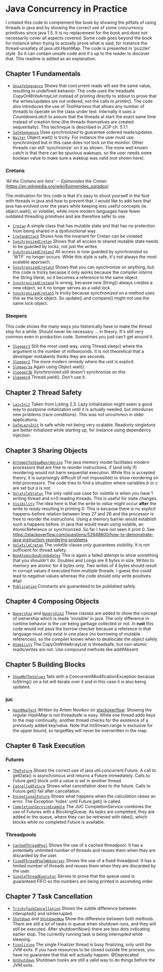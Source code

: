# Java Concurrency in Practice
I created this code to complement the book by showing the pitfalls of using threads in java and by showing the correct use of some concurrency primitives since java 1.5. It is no replacement for the book and does not necessarily cover all aspects covered. Some code goes beyond the book for instance when trying to actually prove what is said, for instance the thread-unsafety of java.util.HashMap.
The code is presented in 'puzzler' style. So it can contain unsafe code and it's up to the reader to discover that. This readme is added as an explanation.

## Chapter 1 Fundamentals
- [`UnsafeSequence`](src/chapter1/UnsafeSequence.java) Shows that concurrent reads will see the same value, resulting in undefined behavior. The code uses the treadsafe _CopyOnWriteArrayList_ instead of printing directly to stdout to prove that the writes/updates are not ordered, not the calls to _println()_. The code also introduces the use of _TestHarness_ that allows any number of threads to operate on the class under test. Internally it uses a _CountdownLatch_ to assure that the threads al start the exact same time instead of creation time (the threads themselves are created sequentially). This technique is described in JCiP ch. 5.1.1
- [`SafeSequence`](src/chapter1/SafeSequence.java) Uses *synchronized* to guarantee ordered reads/updates.
- [`Waiter`](src/chapter1/Waiter.java) Object.wait() is tricky. For instance the user must use _synchronized_ but in this case does not lock on the monitor. Other threads can still 'synchronize' on it as shown. The more well known catch is that there can be spurious wakeups, so the user needs some boolean value to make sure a wakeup was valid (not shown here).

### Cretans
_'All the Cretans are liars'_  -- <cite>Epimenides the Cretan</cite>
 (https://en.wikipedia.org/wiki/Epimenides_paradox)

The motivation for this code is that it's easy to shoot yourself in the foot with threads in java and how to prevent that. I would like to add here that java has evolved over the years while keeping less useful concepts (ie. object.wait(), or volatile), while more modern languages have fewer outdated threading primitives and are therefore safer to use.

- [`Cretan`](src/chapter1/cretans/Cretan.java) A simple class that has mutable state and that has no protection from being shared in a dysfunctional way.
- [`CretanAttack`](src/chapter1/cretans/CretanAttack.java) Shows how the invariant for Cretan can be violated
- [`SynchronizedCretan`](src/chapter1/cretans/SynchronizedCretan.java) Shows that all access to shared mutable state needs to be guarded by locks, not just the writes
- [`SynchronizedCretan2`](src/chapter1/cretans/SynchronizedCretan2.java) All access is now guarded by _synchronized_ so 'WTF' no longer occurs. While this style is safe, it's not always the most scalable approach.
- [`SynchronizedCretan3`](src/chapter1/cretans/SynchronizedCretan3.java) Shows that you can synchronize on anything, but this code is tricky because it only works because the compiler *interns* the String literal, so it becomes a reference to the same object.
- [`SynchronizedCretan4`](src/chapter1/cretans/SynchronizedCretan4.java) Is wrong, because *new String()* always creates a new object, so it no longer serves as a valid lock.
- [`SynchronizedCretan5`](src/chapter1/cretans/SynchronizedCretan5.java) Is tricky because _synchronized_ on a method uses _this_ as the lock object. So update() and compare() might not use the same lock object.

### Sleepers
This code shows the many ways you historically have to make the thread stop for a while. Should never be necessary ... in theory. It's still very common even in production code. Sometimes you just can't get around it.
* [`Sleeper1`](src/chapter1/sleepers/Sleeper1.java) Still the most used way, using Thread.sleep() where the argument is the number of milliseconds. It is not theoretical that a developer mistakenly thinks they are seconds.
* [`Sleeper2`](src/chapter1/sleepers/Sleeper2.java) The more modern remedy where the unit is explicit. 
* [`Sleeper3a`](src/chapter1/sleepers/Sleeper3a.java) Again using Object.wait().
* [`Sleeper3b`](src/chapter1/sleepers/Sleeper3b.java) Synchronized still doesn't synchronize on _this_
* [`Sleeper4`](src/chapter1/sleepers/Sleeper4.java) Thread.yield(). Don't use it.


## Chapter 2 Thread Safety
- [`LazyInit`](src/chapter2/LazyInit.java) Taken from Listing 2.3. Lazy initialization might seem a good way to postpone initialization until it is actually needed, but introduces new problems (race conditions). This was not uncommon in older applications. 
- [`SafeLazyInit`](src/chapter2/SafeLazyInit.java) Is safe while not being very scalable. Readonly singletons are better initialized while starting up, for instance using dependency injection.

## Chapter 3 Sharing Objects
- [`AttemptToShowReordering`](src/chapter3/AttemptToShowReordering.java) The java memory model facilitates modern processors that are free to reorder instructions, if (and only if) reordering would not harm sequential execution. While this is accepted theory, it is surprisingly difficult (if not impossible) to show reordering on Intel processors. The code tries to find a situation where variables _b_ or _c_ are set but _a_ is not.
- [`VolatileStatus`](src/chapter3/VolatileStatus.java) The only valid use case for _volatile_ is when you have 1 writing thread and n>0 reading threads. This is useful for state changes.
- [`Visibility`](src/chapter3/Visibility.java) The idea here is that the write to _value_ might occur **after** the write to _ready_ resulting in printing 0. This is because there is no explicit happens-before relation between lines 27 and 28 and the processor is free to reorder the instructions. Using a memory barrier would establish such a happens before. In java that would mean using volatile, an AtomicReference or synchronized. So far I have not seen it print 0. See https://stackoverflow.com/questions/52648800/how-to-demonstrate-java-instruction-reordering-problems
- [`VolatileCretan`](src/chapter3/VolatileCretan.java) The _volatile_ clause only guarantees visibility. It is not sufficient for thread safety.
- [`NonAtomicDoubleUpdates`](src/chapter3/NonAtomicDoubleUpdates.java) This is again a failed attempt to show something that you shouldn't do. Doubles and Longs are 8 bytes in size. Writes to memory are atomic for 4 bytes only. Two writes of 4 bytes should result in corrupt values if executed from multiple threads. I guess this could lead to negative values whereas the code should only write positives. #fail
- [`Publication`](src/chapter3/Publication.java) Constants are guaranteed to be published safely.

## Chapter 4 Composing Objects
- [`Ownership`](src/chapter4/Ownership.java) and [`Ownership2`](src/chapter4/Ownership2.java) These classes are added to show the concept of ownership which is made 'invisible' in java. The only difference in runtime behavior is the _car_ being garbage collected or not. In **rust** this code would not pass the borrow checker because a reference in that language must only exist in one place (no borrowing of mutable references), so the compiler knows when to deallocate the object safely.
- [`Atomicity`](src/chapter4/Atomicity.java) The CopyOnWriteArrayList is threadsafe, but non-atomic reads/writes are not. Use compound methods like addIfAbsent

## Chapter 5 Building Blocks
- [`ShowMeTheValues`](src/chapter5/ShowMeTheValues.java) fails with a ConcurrentModificationException because toString() on a list will iterate over it and in this case it is also being updated.
### juc
- [`HashMapTest`](src/chapter5/juc/HashMapTest.java) Written by Artem Novikov on [stackoverflow](https://stackoverflow.com/questions/18542037/how-to-prove-that-hashmap-in-java-is-not-thread-safe). Showing the regular _HashMap_ is not threadsafe is easy. While one thread adds keys to the map continually, another thread checks for the existence of a previously added key/value. Note that IntStream.range is exclusive for the upper bound, so targetKey will never be overwritten in the map.

## Chapter 6 Task Execution

### Futures
- [`TheFuture`](src/chapter6/futures/TheFuture.java) Shows the correct use of java.util.concurrent.Future. A call to getData() is asynchronous and returns a Future immediately. Calls to Future.get() block until a value is set in another thread.
- [`CancelledFuture`](src/chapter6/futures/CancelledFuture.java) Shows what cancellation does to the future. Calls to Future.get() fail after cancellation.
- [`ExceptionalFuture`](src/chapter6/futures/ExceptionalFuture.java) Shows what happens when the calculation raises an error. The Exception 'hides' until Future.get() is called.
- [`CompletionServiceExample`](src/chapter6/futures/CompletionServiceExample.java) The JUC CompletionService combines the use of Futures with a BlockingQueue. As tasks are completed, they are added to the queue, where they can be retrieved with take(), which blocks while no completed Future is available. 

### Threadpools
- [`CachedThreadPool`](src/chapter6/threadpools/CachedThreadPool.java) Shows the use of a cached threadpool. It has a potentially unlimited number of threads and reuses them when they are discarded by the user.
- [`FixedThreadPoolWebserver`](src/chapter6/threadpools/FixedThreadPoolWebserver.java) Shows the use of a fixed threadpool. It has a limited number of threads and reuses them when they are discarded by the user.
- [`SingleThreadExecutor`](src/chapter6/threadpools/SingleThreadExecutor.java) Serves to prove that the queue used is guaranteed FIFO so the numbers are being printed in ascending order.

## Chapter 7 Task Cancellation
- [`TrickyTaskCancellation`](src/chapter7/TrickyTaskCancellation.java) Shows the subtle difference between interupted() and isInterrupted.
- [`Shutdown`](src/chapter7/Shutdown.java) and [`ShutdownNow`](src/chapter7/ShutdownNow.java) Show the difference between both methods. There are still a lot of tasks in queue when shutdown runs, and they will still be executed. After shutdownNow() there are less dots indicating earlier stop. The currently running task is being interrupted while sleeping.
- [`Finalizing`](src/chapter7/Finalizing.java) The single Finalizer thread is busy finalizing, only until the JVM exits. If you have resources to be closed outside the process, you have no guarantee that that will actually happen. @Deprecated
- [`OnShutdown`](src/chapter7/OnShutdown.java) Shutdown hooks are still a valid way to do things before the JVM exits.
